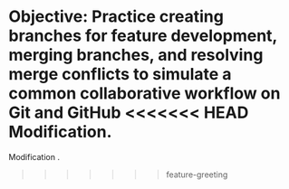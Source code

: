 Objective: Practice creating branches for feature development, merging branches, and resolving merge conflicts to simulate a common collaborative workflow on Git and GitHub
<<<<<<< HEAD
 Modification.
=======
Modification .
>>>>>>> feature-greeting
